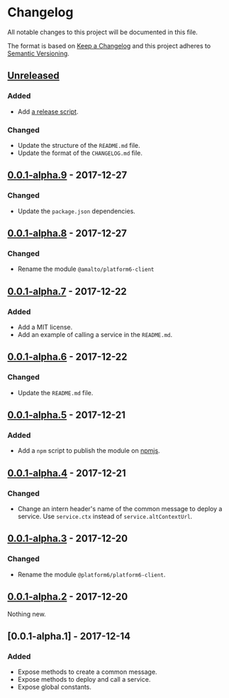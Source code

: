 # Changelog

All notable changes to this project will be documented in this file.

The format is based on [Keep a Changelog](http://keepachangelog.com/en/1.0.0/)
and this project adheres to [Semantic Versioning](http://semver.org/spec/v2.0.0.html).

## [Unreleased]
### Added
- Add [a release script](./scripts/release.sh).
### Changed
- Update the structure of the `README.md` file.
- Update the format of the `CHANGELOG.md` file.

## [0.0.1-alpha.9] - 2017-12-27
### Changed
- Update the `package.json` dependencies.

## [0.0.1-alpha.8] - 2017-12-27
### Changed
- Rename the module `@amalto/platform6-client`

## [0.0.1-alpha.7] - 2017-12-22
### Added
- Add a MIT license.
- Add an example of calling a service in the `README.md`.

## [0.0.1-alpha.6] - 2017-12-22
### Changed
- Update the `README.md` file.

## [0.0.1-alpha.5] - 2017-12-21
### Added
- Add a `npm` script to publish the module on [npmjs](https://www.npmjs.com/).

## [0.0.1-alpha.4] - 2017-12-21
### Changed
- Change an intern header's name of the common message to deploy a service. Use `service.ctx` instead of `service.altContextUrl`.

## [0.0.1-alpha.3] - 2017-12-20
### Changed
- Rename the module `@platform6/platform6-client`.

## [0.0.1-alpha.2] - 2017-12-20
Nothing new.

## [0.0.1-alpha.1] - 2017-12-14
### Added
- Expose methods to create a common message.
- Expose methods to deploy and call a service.
- Expose global constants.


[Unreleased]: https://bitbucket.org/amalto/platform6-client-nodejs/branches/compare/HEAD..0.0.1-alpha.9
[0.0.1-alpha.9]: https://bitbucket.org/amalto/platform6-client-nodejs/branches/compare/0.0.1-alpha.9..0.0.1-alpha.8
[0.0.1-alpha.8]: https://bitbucket.org/amalto/platform6-client-nodejs/branches/compare/0.0.1-alpha.8..0.0.1-alpha.7
[0.0.1-alpha.7]: https://bitbucket.org/amalto/platform6-client-nodejs/branches/compare/0.0.1-alpha.7..0.0.1-alpha.6
[0.0.1-alpha.6]: https://bitbucket.org/amalto/platform6-client-nodejs/branches/compare/0.0.1-alpha.6..0.0.1-alpha.5
[0.0.1-alpha.5]: https://bitbucket.org/amalto/platform6-client-nodejs/branches/compare/0.0.1-alpha.5..0.0.1-alpha.4
[0.0.1-alpha.4]: https://bitbucket.org/amalto/platform6-client-nodejs/branches/compare/0.0.1-alpha.4..0.0.1-alpha.3
[0.0.1-alpha.3]: https://bitbucket.org/amalto/platform6-client-nodejs/branches/compare/0.0.1-alpha.3..0.0.1-alpha.2
[0.0.1-alpha.2]: https://bitbucket.org/amalto/platform6-client-nodejs/branches/compare/0.0.1-alpha.2..0.0.1-alpha.1
